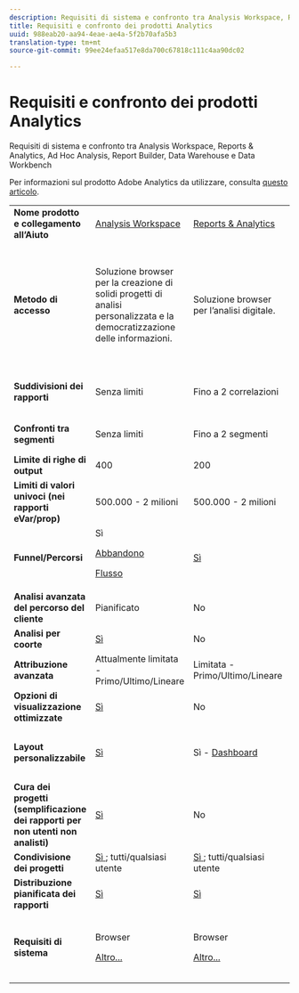 ```yaml
---
description: Requisiti di sistema e confronto tra Analysis Workspace, Reports & Analytics, Ad Hoc Analysis, Report Builder, Data Warehouse e Data Workbench
title: Requisiti e confronto dei prodotti Analytics
uuid: 988eab20-aa94-4eae-ae4a-5f2b70afa5b3
translation-type: tm+mt
source-git-commit: 99ee24efaa517e8da700c67818c111c4aa90dc02

---
```



# Requisiti e confronto dei prodotti Analytics

Requisiti di sistema e confronto tra Analysis Workspace, Reports &amp; Analytics, Ad Hoc Analysis, Report Builder, Data Warehouse e Data Workbench

Per informazioni sul prodotto Adobe Analytics da utilizzare, consulta [questo articolo](/help/admin/c-analytics-product-comparison/which-analytics-tool.md).

<table id="table_8A42BE3253024552A170F6471B1E4D1D"> 
 <tbody> 
  <tr> 
   <td> <b>Nome prodotto e collegamento all’Aiuto</b> </td> 
   <td> <a href="https://marketing.adobe.com/resources/help/en_US/analytics/analysis-workspace/"> Analysis Workspace </a> </td> 
   <td> <a href="https://marketing.adobe.com/resources/help/en_US/sc/user/index.html"> Reports &amp; Analytics </a> </td> 
   <td> <a href="https://marketing.adobe.com/resources/help/en_US/dsc/"> Ad Hoc Analysis </a> </td> 
   <td> <a href="https://marketing.adobe.com/resources/help/en_US/arb/index.html"> Report Builder </a> </td> 
   <td colname="col06"> <a href="https://marketing.adobe.com/resources/help/en_US/reference/data_warehouse.html"> Data Warehouse </a> </td> 
   <td colname="col6"> <a href="https://docs.adobe.com/content/help/en/data-workbench/using/home.html"> Data Workbench </a> </td> 
  </tr> 
  <tr> 
   <td> <b>Metodo di accesso</b> </td> 
   <td> Soluzione browser per la creazione di solidi progetti di analisi personalizzata e la democratizzazione delle informazioni. </td> 
   <td> Soluzione browser per l’analisi digitale. </td> 
   <td> Strumento basato su Java per l’analisi digitale avanzata. </td> 
   <td> Componente aggiuntivo per Excel che consente di creare richieste personalizzate a partire da dati di R&amp;A e di visualizzarle con Microsoft Excel. </td> 
   <td colname="col06"> Soluzione browser per la generazione di rapporti in formato <span class="filepath"> .csv </span>. Può generare file in formato Tableau. </td> 
   <td colname="col6"> Strumento per l’analisi multicanale avanzata, ad esempio modellazione di attribuzione personalizzata, analisi predittive e analisi cliente a 360°. </td> 
  </tr> 
  <tr> 
   <td> <b>Suddivisioni dei rapporti</b> </td> 
   <td> Senza limiti </td> 
   <td> Fino a 2 correlazioni </td> 
   <td> Senza limiti </td> 
   <td> Fino a 2 correlazioni </td> 
   <td colname="col06"> Suddivisioni approfondite e illimitate, per segmento. </td> 
   <td colname="col6"> Senza limiti </td> 
  </tr> 
  <tr> 
   <td> <b>Confronti tra segmenti</b> </td> 
   <td> Senza limiti </td> 
   <td> Fino a 2 segmenti </td> 
   <td> Senza limiti </td> 
   <td> Senza limiti (stack di richieste di dati) </td> 
   <td colname="col06"> 1 segmento. Supporta più segmenti (in stack). </td> 
   <td colname="col6"> Senza limiti </td> 
  </tr> 
  <tr> 
   <td> <b>Limite di righe di output</b> </td> 
   <td> 400 </td> 
   <td> 200 </td> 
   <td> 50.000 </td> 
   <td> 50.000 </td> 
   <td colname="col06"> Senza limiti </td> 
   <td colname="col6"> Personalizzabile </td> 
  </tr> 
  <tr> 
   <td> <b>Limiti di valori univoci (nei rapporti eVar/prop)</b> </td> 
   <td> 500.000 - 2 milioni </td> 
   <td> 500.000 - 2 milioni </td> 
   <td> 500.000 - 2 milioni </td> 
   <td> 500.000 - 2 milioni </td> 
   <td colname="col06"> Senza limiti </td> 
   <td colname="col6"> Personalizzabile </td> 
  </tr> 
  <tr> 
   <td> <b>Funnel/Percorsi</b> </td> 
   <td> Sì <p> </p> <a href="https://marketing.adobe.com/resources/help/en_US/analytics/analysis-workspace/fallout_flow.html"> Abbandono </a> <p> <a href="https://marketing.adobe.com/resources/help/en_US/analytics/analysis-workspace/flow.html"> Flusso </a> </p> </td> 
   <td> <a href="https://marketing.adobe.com/resources/help/en_US/sc/user/reports.html"> Sì </a> </td> 
   <td> <a href="https://marketing.adobe.com/resources/help/en_US/dsc/c_reports_paths.html"> Sì </a> </td> 
   <td> Sì </td> 
   <td colname="col06"> No </td> 
   <td colname="col6"> Sì </td> 
  </tr> 
  <tr> 
   <td> <b>Analisi avanzata del percorso del cliente</b> </td> 
   <td> Pianificato </td> 
   <td> No </td> 
   <td> Sì </td> 
   <td> No </td> 
   <td colname="col06"> No </td> 
   <td colname="col6"> Sì </td> 
  </tr> 
  <tr> 
   <td> <b>Analisi per coorte</b> </td> 
   <td> <a href="https://marketing.adobe.com/resources/help/en_US/analytics/analysis-workspace/cohort_analysis.html"> Sì </a> </td> 
   <td> No </td> 
   <td> No </td> 
   <td> No </td> 
   <td colname="col06"> No </td> 
   <td colname="col6"> Sì </td> 
  </tr> 
  <tr> 
   <td> <b>Attribuzione avanzata</b> </td> 
   <td> Attualmente limitata - Primo/Ultimo/Lineare </td> 
   <td> Limitata - Primo/Ultimo/Lineare </td> 
   <td> Limitata - Primo/Ultimo/Lineare </td> 
   <td> Limitata - Primo/Ultimo/Lineare </td> 
   <td colname="col06"> Limitata - Primo/Ultimo/Lineare </td> 
   <td colname="col6"> Sì </td> 
  </tr> 
  <tr> 
   <td> <b>Opzioni di visualizzazione ottimizzate</b> </td> 
   <td> <a href="https://marketing.adobe.com/resources/help/en_US/analytics/analysis-workspace/analysis-workspace-features.html"> Sì </a> </td> 
   <td> No </td> 
   <td> Sì </td> 
   <td> Sì </td> 
   <td colname="col06"> No </td> 
   <td colname="col6"> Sì </td> 
  </tr> 
  <tr> 
   <td> <b>Layout personalizzabile</b> </td> 
   <td> <a href="https://marketing.adobe.com/resources/help/en_US/analytics/analysis-workspace/analysis-workspace-features.html"> Sì </a> </td> 
   <td> Sì - <a href="https://marketing.adobe.com/resources/help/en_US/sc/user/dashboard.html"> Dashboard </a> </td> 
   <td> No </td> 
   <td> <a href="https://marketing.adobe.com/resources/help/en_US/arb/configure_the_custom_layout.html"> Sì </a> </td> 
   <td colname="col06"> <p> Ordinare i risultati per suddivisione o metrica. </p> </td> 
   <td colname="col6"> Sì </td> 
  </tr> 
  <tr> 
   <td> <b>Cura dei progetti (semplificazione dei rapporti per non utenti non analisti)</b> </td> 
   <td> <a href="https://marketing.adobe.com/resources/help/en_US/analytics/analysis-workspace/curate.html"> Sì </a> </td> 
   <td> No </td> 
   <td> No </td> 
   <td> Sì </td> 
   <td colname="col06"> No </td> 
   <td colname="col6"> Sì </td> 
  </tr> 
  <tr> 
   <td> <b>Condivisione dei progetti</b> </td> 
   <td> <a href="https://marketing.adobe.com/resources/help/en_US/analytics/analysis-workspace/curate.html"> Sì </a>; tutti/qualsiasi utente </td> 
   <td> <a href="https://marketing.adobe.com/resources/help/en_US/sc/user/scheduling.html"> Sì </a>; tutti/qualsiasi utente </td> 
   <td> Solo con utenti di Ad Hoc Analysis </td> 
   <td> Sì; tutti/qualsiasi utente </td> 
   <td colname="col06"> No </td> 
   <td colname="col6"> Sì </td> 
  </tr> 
  <tr> 
   <td> <b>Distribuzione pianificata dei rapporti</b> </td> 
   <td> <a href="https://marketing.adobe.com/resources/help/en_US/analytics/analysis-workspace/schedule-projects.html"> Sì </a> </td> 
   <td> <a href="https://marketing.adobe.com/resources/help/en_US/sc/user/scheduling.html"> Sì </a> </td> 
   <td> <a href="https://marketing.adobe.com/resources/help/en_US/dsc/c_schedule.html"> Sì </a> </td> 
   <td> <a href="https://marketing.adobe.com/resources/help/en_US/arb/schedule_report_requests.html"> Sì </a> </td> 
   <td colname="col06"> Sì </td> 
   <td colname="col6"> Sì </td> 
  </tr> 
  <tr> 
   <td> <b>Requisiti di sistema</b> </td> 
   <td> <p>Browser </p> <p> <a href="https://marketing.adobe.com/resources/help/en_US/sc/user/requirements.html"> Altro... </a> </p> </td> 
   <td> <p>Browser </p> <p> <a href="https://marketing.adobe.com/resources/help/en_US/sc/user/requirements.html"> Altro... </a> </p> </td> 
   <td> <p>Java </p> <p> <a href="https://marketing.adobe.com/resources/help/en_US/dsc/c_sys_reqs.html"> Altro... </a> </p> </td> 
   <td> <p>Windows, MS Excel </p> <p> <a href="https://marketing.adobe.com/resources/help/en_US/arb/system_requirements.html"> Altro... </a> </p> </td> 
   <td colname="col06"> Browser e programma per aprire file <span class="filepath"> .csv </span>, come MS Excel. Può generare file in formato Tableau. </td> 
   <td colname="col6"> Windows a 64 bit, scheda grafica per OpenGL 3.2 (<u> <a href="https://marketing.adobe.com/resources/help/en_US/insight/install/c_Data_Workbench_Client_install.html"> Altro... </a></u>) </td> 
  </tr> 
 </tbody> 
</table>

